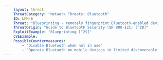 ```yaml
---
    layout: threat
    ThreatCategory: "Network Threats: Bluetooth"
    ID: LPN-6
    Threat: "Blueprinting - remotely fingerprint Bluetooth-enabled devices"
    ThreatOrigin: "Guide to Bluetooth Security (SP 800-121) [^28]"
    ExploitExample: "Blueprinting [^29]"
    CVEExample:
    PossibleCountermeasures:
        - "Disable Bluetooth when not in use"
        - "Operate Bluetooth on mobile devices in limited discoverable mode only as long as necessary to achieve desired pairing. See Specification of the Bluetooth System ver. 1.0B [^37]"
---
```

